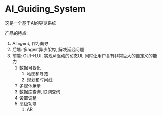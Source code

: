 # AI_Guiding_System
这是一个基于AI的导览系统

产品的特点:
1. AI agent, 作为向导
2. 后端: 多agent异步架构, 解决延迟问题
3. 前端: GUI->LUI, 实现AI驱动的动态UI, 同时让用户具有非常巨大的自定义的能力
	1. 数据可视化
		1. 地图和导览
		2. 规划和时间线
	2. 多媒体展示
	3. 数据库查询, 联网查询
	4. 设置调整
	5. 高级功能
		1. AR

